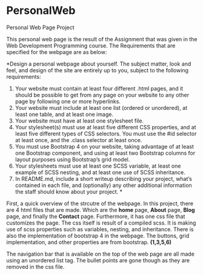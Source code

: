 # PersonalWeb
Personal Web Page Project

This personal web page is the result of the Assignment that was given in the Web Development Programming course.
The Requirements that are specified for the webpage are as below:

*Design a personal webpage about yourself. The subject matter, look and feel, and design of the site are entirely up to you, subject to the following requirements:
1. Your website must contain at least four different .html pages, and it should be possible to get from any page on your website to any other page by following one or more hyperlinks.
2. Your website must include at least one list (ordered or unordered), at least one table, and at least one image.
3. Your website must have at least one stylesheet file.
4. Your stylesheet(s) must use at least five different CSS properties, and at least five different types of CSS selectors. You must use the #id selector at least once, and the .class selector at least once.
5. You must use Bootstrap 4 on your website, taking advantage of at least one Bootstrap component, and using at least two Bootstrap columns for layout purposes using Bootstrap’s grid model.
6. Your stylesheets must use at least one SCSS variable, at least one example of SCSS nesting, and at least one use of SCSS inheritance.
7. In README.md, include a short writeup describing your project, what’s contained in each file, and (optionally) any other additional information the staff should know about your project. *

First, a quick overview of the strcutre of the webpage.
In this project, there are 4 html files that are made. Which are the **home** page, **About** page, **Blog** page, and finally the **Contact** page. Furthermore, it has one css file that customizes the page. The css itself is result of a compiled scss. It is making use of scss properties such as variables, nesting, and inheritance. 
There is also the implementation of bootstrap 4 in the webpage. The buttons, grid implementation, and other properties are from bootstrap.
**(1,3,5,6)**

The navigation bar that is available on the top of the web page are all made using an unordered list tag. The bullet points are gone though as they are removed in the css file. 

